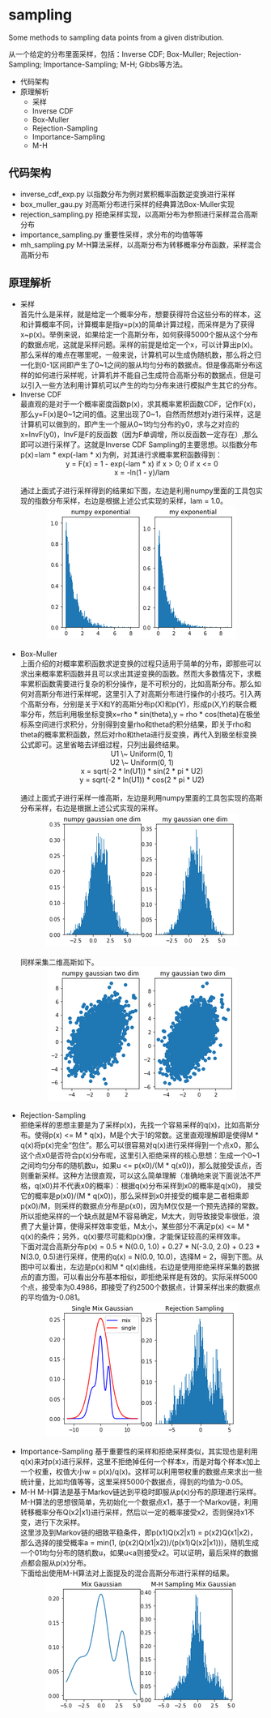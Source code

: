 # sampling
Some methods to sampling data points from a given distribution.

从一个给定的分布里面采样，包括：Inverse CDF; Box-Muller; Rejection-Sampling; Importance-Sampling; M-H; Gibbs等方法。

* 代码架构
* 原理解析
  * 采样
  * Inverse CDF
  * Box-Muller
  * Rejection-Sampling
  * Importance-Sampling
  * M-H
  
## 代码架构
 * inverse_cdf_exp.py  以指数分布为例对累积概率函数逆变换进行采样
 * box_muller_gau.py   对高斯分布进行采样的经典算法Box-Muller实现
 * rejection_sampling.py  拒绝采样实现，以高斯分布为参照进行采样混合高斯分布
 * importance_sampling.py  重要性采样，求分布的均值等等
 * mh_sampling.py         M-H算法采样，以高斯分布为转移概率分布函数，采样混合高斯分布
 
## 原理解析
  * 采样 <br>
    首先什么是采样，就是给定一个概率分布，想要获得符合这些分布的样本，这和计算概率不同，计算概率是指y=p(x)的简单计算过程，而采样是为了获得x\~p(x)。举例来说，如果给定一个高斯分布，如何获得5000个服从这个分布的数据点呢，这就是采样问题。采样的前提是给定一个x，可以计算出p(x)。<br>
    那么采样的难点在哪里呢，一般来说，计算机可以生成伪随机数，那么将之归一化到0-1区间即产生了0\~1之间的服从均匀分布的数据点。但是像高斯分布这样的如何进行采样呢，计算机并不能自己生成符合高斯分布的数据点，但是可以引入一些方法利用计算机可以产生的均匀分布来进行模拟产生其它的分布。 <br>
  * Inverse CDF <br>
    最直观的是对于一个概率密度函数p(x)，求其概率累积函数CDF，记作F(x)，那么y=F(x)是0\~1之间的值。这里出现了0\~1，自然而然想对y进行采样，这是计算机可以做到的，即产生一个服从0\~1均匀分布的y0，求与之对应的x=InvF(y0)，InvF是F的反函数（因为F单调增，所以反函数一定存在）,那么即可以进行采样了。这就是Inverse CDF Sampling的主要思想。以指数分布p(x)=lam * exp(-lam * x)为例，对其进行求概率累积函数得到：<br>
    <div align=center>
    y = F(x) = 1 - exp(-lam * x) if x > 0; 0 if x <= 0 <br>
    x = -ln(1 - y)/lam <br>
    </div><br>
    通过上面式子进行采样得到的结果如下图，左边是利用numpy里面的工具包实现的指数分布采样，右边是根据上述公式实现的采样，lam = 1.0。<br>
    <div align=center>
    <img src = "https://github.com/lxcnju/sampling/blob/master/pics/inverse_cdf.png"/>
    </div><br>
  * Box-Muller <br>
    上面介绍的对概率累积函数求逆变换的过程只适用于简单的分布，即那些可以求出来概率累积函数并且可以求出其逆变换的函数。然而大多数情况下，求概率累积函数需要进行复杂的积分操作，是不可积分的，比如高斯分布。那么如何对高斯分布进行采样呢，这里引入了对高斯分布进行操作的小技巧。引入两个高斯分布，分别是关于X和Y的高斯分布p(X)和p(Y)，形成p(X,Y)的联合概率分布，然后利用极坐标变换x=rho * sin(theta),y = rho * cos(theta)在极坐标系空间进行求积分，分别得到变量rho和theta的积分结果，即关于rho和theta的概率累积函数，然后对rho和theta进行反变换，再代入到极坐标变换公式即可。这里省略去详细过程，只列出最终结果。<br>
    <div align=center>
    U1 \~ Uniform(0, 1) <br>
    U2 \~ Uniform(0, 1) <br>
    x = sqrt(-2 * ln(U1)) * sin(2 * pi * U2) <br>
    y = sqrt(-2 * ln(U1)) * cos(2 * pi * U2) <br>
    </div><br>
    通过上面式子进行采样一维高斯，左边是利用numpy里面的工具包实现的高斯分布采样，右边是根据上述公式实现的采样。<br>
    <div align=center>
    <img src = "https://github.com/lxcnju/sampling/blob/master/pics/gau_dim1.png"/>
    </div><br>
    同样采集二维高斯如下。<br>
    <div align=center>
    <img src = "https://github.com/lxcnju/sampling/blob/master/pics/gau_dim2.png"/>
    </div><br>
  * Rejection-Sampling <br>
    拒绝采样的思想主要是为了采样p(x)，先找一个容易采样的q(x)，比如高斯分布。使得p(x) <= M * q(x)，M是个大于1的常数。这里直观理解即是使得M * q(x)将p(x)完全“包住”。那么可以很容易对q(x)进行采样得到一个点x0，那么这个点x0是否符合p(x)分布呢，这里引入拒绝采样的核心思想：生成一个0\~1之间均匀分布的随机数u，如果u <= p(x0)/(M * q(x0))，那么就接受该点，否则重新采样。这种方法很直观，可以这么简单理解（准确地来说下面说法不严格，q(x0)并不代表x0的概率）：根据q(x)分布采样到x0的概率是q(x0)， 接受它的概率是p(x0)/(M * q(x0))，那么采样到x0并接受的概率是二者相乘即p(x0)/M，则采样的数据点分布是p(x0)，因为M仅仅是一个预先选择的常数。所以拒绝采样的一个缺点就是M不容易确定，M太大，则导致接受率很低，浪费了大量计算，使得采样效率变低，M太小，某些部分不满足p(x) <= M * q(x)的条件；另外，q(x)要尽可能和p(x)像，才能保证较高的采样效率。<br>
    下面对混合高斯分布p(x) = 0.5 * N(0.0, 1.0) + 0.27 * N(-3.0, 2.0) + 0.23 * N(3.0, 0.5)进行采样，使用的q(x) = N(0.0, 10.0)，选择M = 2，得到下图。从图中可以看出，左边是p(x)和M * q(x)曲线，右边是使用拒绝采样采集的数据点的直方图，可以看出分布基本相似，即拒绝采样是有效的。实际采样5000个点，接受率为0.4986，即接受了约2500个数据点，计算采样出来的数据点的平均值为-0.081。<br>
    <div align=center>
    <img src = "https://github.com/lxcnju/sampling/blob/master/pics/rejection.png"/>
    </div><br>
  * Importance-Sampling
    基于重要性的采样和拒绝采样类似，其实现也是利用q(x)来对p(x)进行采样，这里不拒绝掉任何一个样本x，而是对每个样本x加上一个权重，权值大小w = p(x)/q(x)。这样可以利用带权重的数据点来求出一些统计量，比如均值等等，这里采样5000个数据点，得到的均值为-0.05。<br>
  * M-H
    M-H算法是基于Markov链达到平稳时即服从p(x)分布的原理进行采样。M-H算法的思想很简单，先初始化一个数据点x1，基于一个Markov链，利用转移概率分布Q(x2|x1)进行采样，然后以一定的概率接受x2，否则保持x1不变，进行下次采样。<br>
    这里涉及到Markov链的细致平稳条件，即p(x1)Q(x2|x1) = p(x2)Q(x1|x2)，那么选择的接受概率a = min(1, (p(x2)Q(x1|x2))/(p(x1)Q(x2|x1)))，随机生成一个01均匀分布的随机数u，如果u<a则接受x2。可以证明，最后采样的数据点都会服从p(x)分布。 <br>
    下面给出使用M-H算法对上面提及的混合高斯分布进行采样的结果。<br>
    <div align=center>
    <img src = "https://github.com/lxcnju/sampling/blob/master/pics/mh.png"/>
    </div><br>
  
  
      

